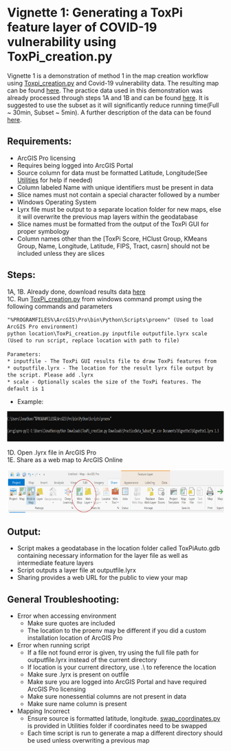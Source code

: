 # **Vignette 1: Generating a ToxPi feature layer of COVID-19 vulnerability using ToxPi_creation.py**  
Vignette 1 is a demonstration of method 1 in the map creation workflow using [Toxpi_creation.py](https://github.com/Jonathon-Fleming/ToxPi-GIS/blob/main/ToxPi_creation.py) and Covid-19 vulnerability data. The resulting map can be found [here](https://ncsu.maps.arcgis.com/home/item.html?id=7c0365b3f75949369b46c07ae4ecf10c). The practice data used in this demonstration was already processed through steps 1A and 1B and can be found [here](https://github.com/Jonathon-Fleming/ToxPi-GIS/tree/main/Examples/Practice%20Data). It is suggested to use the subset as it will significantly reduce running time(Full ~ 30min, Subset ~ 5min). A further description of the data can be found [here](https://www.niehs.nih.gov/research/programs/coronavirus/covid19pvi/details/).  

## Requirements:  
* ArcGIS Pro licensing  
* Requires being logged into ArcGIS Portal  
* Source column for data must be formatted Latitude, Longitude(See [Utilities](https://github.com/Jonathon-Fleming/ToxPi-GIS/tree/main/Utilities) for help if needed)    
* Column labeled Name with unique identifiers must be present in data  
* Slice names must not contain a special character followed by a number  
* Windows Operating System  
* Lyrx file must be output to a separate location folder for new maps, else it will overwrite the previous map layers within the geodatabase  
* Slice names must be formatted from the output of the ToxPi GUI for proper symbology  
* Column names other than the [ToxPi Score, HClust Group, KMeans Group, Name, Longitude, Latitude, FIPS, Tract, casrn] should not be included unless they are slices  

## Steps:  
1A, 1B. Already done, download results data [here]()     
1C. Run [ToxPi_creation.py](https://github.com/Jonathon-Fleming/ToxPi-GIS/blob/main/ToxPi_creation.py) from windows command prompt using the following commands and parameters
```
"%PROGRAMFILES%\ArcGIS\Pro\bin\Python\Scripts\proenv" (Used to load ArcGIS Pro environment)  
python location\ToxPi_creation.py inputfile outputfile.lyrx scale (Used to run script, replace location with path to file)  

Parameters:
* inputfile - The ToxPi GUI results file to draw ToxPi features from  
* outputfile.lyrx - The location for the result lyrx file output by the script. Please add .lyrx  
* scale - Optionally scales the size of the ToxPi features. The default is 1  
```

* Example:  
<p align = "center">
<img src="https://github.com/Jonathon-Fleming/ToxPi-GIS/blob/main/Images/ExampleCommand.PNG" data-canonical-  
src="https://github.com/Jonathon-Fleming/ToxPi-GIS/blob/main/Images/ExampleCommand.PNG" width="900" height="70" />  
</p>  

1D. Open .lyrx file in ArcGIS Pro  
1E. Share as a web map to ArcGIS Online  
<p align = "center">
<img src="https://github.com/Jonathon-Fleming/ToxPi-GIS/blob/main/Images/MapShare.png" data-canonical-  
src="https://github.com/Jonathon-Fleming/ToxPi-GIS/blob/main/Images/MapShare.png" width="600" height="100" />  
</p>  

## Output:  
  * Script makes a geodatabase in the location folder called ToxPiAuto.gdb containing necessary information for the layer file as well as intermediate feature layers 
  * Script outputs a layer file at outputfile.lyrx  
  * Sharing provides a web URL for the public to view your map  


## General Troubleshooting:  
* Error when accessing environment  
  * Make sure quotes are included  
  * The location to the proenv may be different if you did a custom installation location of ArcGIS Pro 
* Error when running script  
  * If a file not found error is given, try using the full file path for outputfile.lyrx instead of the current directory  
  * If location is your current directory, use .\ to reference the location   
  * Make sure .lyrx is present on outfile   
  * Make sure you are logged into ArcGIS Portal and have required ArcGIS Pro licensing  
  * Make sure nonessential columns are not present in data  
  * Make sure name column is present  
* Mapping Incorrect  
  * Ensure source is formatted latitude, longitude. [swap_coordinates.py](https://github.com/Jonathon-Fleming/ToxPi-GIS/blob/main/Utilities/Swap_Coordinates.py) is provided in Utilities folder if coordinates need to be swapped  
  * Each time script is run to generate a map a different directory should be used unless overwriting a previous map     
